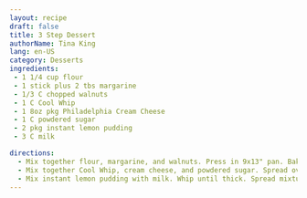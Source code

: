 ```yaml
---
layout: recipe
draft: false
title: 3 Step Dessert
authorName: Tina King
lang: en-US
category: Desserts
ingredients:
 - 1 1/4 cup flour
 - 1 stick plus 2 tbs margarine
 - 1/3 C chopped walnuts
 - 1 C Cool Whip
 - 1 8oz pkg Philadelphia Cream Cheese
 - 1 C powdered sugar
 - 2 pkg instant lemon pudding
 - 3 C milk

directions:
  - Mix together flour, margarine, and walnuts. Press in 9x13" pan. Bake at 375° for 15 minutes. Cool
  - Mix together Cool Whip, cream cheese, and powdered sugar. Spread over crust. Chill 15 minutes in the refrigerator.
  - Mix instant lemon pudding with milk. Whip until thick. Spread mixture over top of second layer. Top with small amount of Cool Whip.
---
```

